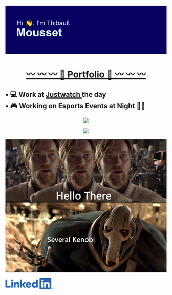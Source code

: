 <p align="center">
    <img src="./Untitled.png" alt="Profile Image"/>
</p>


<h1 align="center">
    <a href="https://tibo-mouss.github.io/?ref=github">
        〰 〰 〰 📜 Portfolio 📜 〰 〰 〰
    </a>
</h1>



<h2>
    • 💻 Work at <a href="https://www.justwatch.com"> Justwatch </a> the day 
    <br>
    • 🎮 Working on Esports Events at Night 🦹‍♂️
    <br>
</h2>


<p align="center">
    <picture>
    <source
        srcset="https://github-readme-stats-three-flax-64.vercel.app/api?username=Tibo-Mouss&show_icons=true&theme=radical"
        media="(prefers-color-scheme: dark)"
    />
    <source
        srcset="https://github-readme-stats-three-flax-64.vercel.app/api?username=Tibo-Mouss&show_icons=true&theme=tokyonight"
        media="(prefers-color-scheme: light), (prefers-color-scheme: no-preference)"
    />
    <img src="https://github-readme-stats-three-flax-64.vercel.app/api?username=Tibo-Mouss&show_icons=true&theme=radical" />
    </picture> 
</p>

<p align="center">
    <picture>
    <source
        srcset="https://github-readme-stats-three-flax-64.vercel.app/api/top-langs/?username=Tibo-Mouss&layout=donut&theme=radical"
        media="(prefers-color-scheme: dark)"
    />
    <source
        srcset="https://github-readme-stats-three-flax-64.vercel.app/api?username=Tibo-Mouss&show_icons=true&theme=tokyonight"
        media="(prefers-color-scheme: light), (prefers-color-scheme: no-preference)"
    />
    <img src="https://github-readme-stats-three-flax-64.vercel.app/api?username=Tibo-Mouss&show_icons=true&theme=radical" />
    </picture>   
</p>






<p align="center">
    <img src="hello_there.png" alt="Profile Image" width="600"/>
</p>


<p align="left">
<a href="https://www.linkedin.com/in/thibault-mousset/" target="blank"><img align="center" src="./LI-Logo.png" width="150" /></a>
</p>